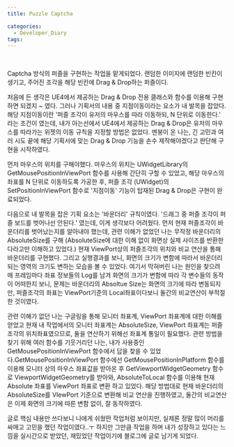 ```yaml
---
title: Puzzle Captcha

categories:
  - Developer_Diary
tags:
---
```

<br>


Captcha 방식의 퍼즐을 구현하는 작업을 맡게되었다. 랜덤한 이미지에 랜덤한 빈칸이 생기고, 주어진 조각을 해당 빈칸에 Drag & Drop하는 퍼즐이다.

처음에 든 생각은 UE4에서 제공하는 Drag & Drop 전용 클래스와 함수를 이용해 구현하면 되겠지 ~ 였다. 그러나 기획서의 내용 중 지점이동이라는 요소가 내 발목을 잡았다. 해당 지점이동이란 '퍼즐 조각이 유저의 마우스를 따라 이동하되, N 단위로 이동한다.' 라는 조건이 였는데, 
내가 아는선에서 UE4에서 제공하는 Drag & Drop은 유저의 마우스를 따라가는 위젯의 이동 규칙을 지정할 방법은 없었다.
멘붕이 온 나는, 긴 고민과 여러 시도 끝에 해당 기획서에 맞는 Drag & Drop 기능을 손수 제작해야겠다고 판단해 구현을 시작하였다.

먼저 마우스의 위치를 구해야했다. 마우스의 위치는 UWidgetLibrary의 GetMousePositionInViewPort 함수를 사용해 간단히 구할 수 있었고, 
해당 마우스의 좌표를 N 단위로 이동하도록 가공한 후, 퍼즐 조각 (UWidget)의 SetPositionInViewPort 함수로 '지점이동' 기능이 탑재된 Drag & Drop은 구현이 완료되었다.

다음으로 내 발목을 잡은 기획 요소는 '바운더리' 규칙이였다. '드래그 중 퍼즐 조각이 퍼즐 보드를 벗어나선 안된다.' 였는데, 이게 생각보다 어려웠다. 
먼저 현재 퍼즐조각이 바운더리를 벗어났는지를 알아내야 했는데, 관련 이해가 없었던 나는 무작정 바운더리의 AbsoluteSize를 구해 (AbsoluteSize에 대한 이해 없이 화면상 실제 사이즈를 반환한다라고만 이해하고 있었다.) 현재 ViewPort상의 퍼즐조각의 위치와 비교 연산을 통해 바운더리를 구현했다. 그리고 실행결과를 보니, 화면의 크기가 변함에 따라서 바운더리되는 영역의 크기도 변하는 모습을 볼 수 있었다. 여기서 막혀버린 나는 원인을 찾으려 매 프레임마다 좌표 정보들의 Log를 남겨 화면의 크기가 변함에 따라 각 변수들의 동작이 어떠한지 보니, 문제는 바운더리의 Absoltue Size는 화면의 크기에 따라 변동되지만, 퍼즐조각의 좌표는 ViewPort기준의 Local좌표이다보니 둘간의 비교연산이 부적절한 것이였다. 

관련 이해가 없던 나는 구글링을 통해 모니터 좌표계,  ViewPort 좌표계에 대한 이해를 얻었고 현재 내 작업에서의 모니터 좌표계는 AbsoluteSize, ViewPort 좌표계는 퍼즐조각의 위치좌표였으므로, 둘을 연산하기 위해선 좌표계 통일이 필요했다. 관련 방법을 찾기 위해 여러 함수를 기웃거리던 나는, 내가 사용중인 GetMousePositionInViewPort 함수에서 답을 찾을 수 있었다.GetMousePositionInViewPort 함수에선 GetMousePositionInPlatform 함수를 이용해 모니터 상의 마우스 좌표값을 받아온 후 GetViewportWidgetGeometry 함수로 ViewportWidgetGeometry를 받아와, AbsoluteToLocal 함수를 이용해 현재 Absolute 좌표를 ViewPort 좌표로 변환 하고 있었다. 해당 방법대로 현재 바운더리의 AbsoluteSize를 VIewPort 기준으로 변환해 비교 연산을 진행하였고, 
둘간의 비교연산은 이제 화면의 크기에 따른 변함 없이, 잘 동작하였다. 

글로 핵심 내용만 쓰다보니 나에게 쉬웠떤 작업처럼 보이지만, 실제론 정말 많이 머리를 싸매고 고민을 했던 작업이였다..ㅜ 하지만 그만큼 작업을 하며 내가 성장하고 있다는 느낌을 실시간으로 받았던, 재밌었던 작업이기에 블로그에 글로 남기게 되었다.



